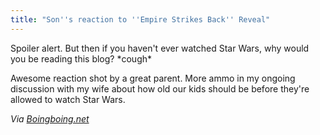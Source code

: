 ```yaml
---
title: "Son''s reaction to ''Empire Strikes Back'' Reveal"
---
```

<p>Spoiler alert. But then if you haven't ever watched Star Wars, why would you be reading this blog? *cough*</p>
<p>Awesome reaction shot by a great parent. More ammo in my ongoing discussion with my wife about how old our kids should be before they're allowed to watch Star Wars.</p>
<p><em>Via <a href="https://feeds.boingboing.net/~r/boingboing/iBag/~3/YgTaiVcrvq8/kid-learns-who-lukes-father-is.html">Boingboing.net</a></em></p>
